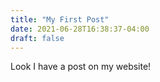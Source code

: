 ```yaml
---
title: "My First Post"
date: 2021-06-28T16:38:37-04:00
draft: false
---
```

Look I have a post on my website!

